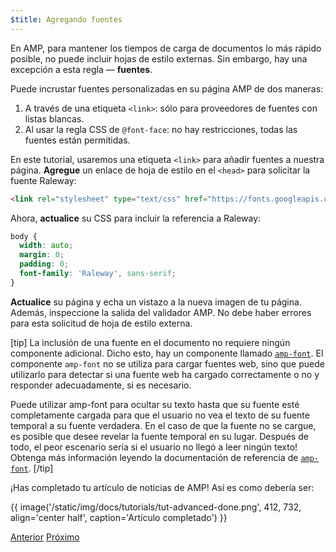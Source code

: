 ```yaml
---
$title: Agregando fuentes
---
```


En AMP, para mantener los tiempos de carga de documentos lo más rápido posible, no puede incluir hojas de estilo externas. Sin embargo, hay una excepción a esta regla &mdash; **fuentes**.

Puede incrustar fuentes personalizadas en su página AMP de dos maneras:

1. A través de una etiqueta `<link>`: sólo para proveedores de fuentes con listas blancas.
2. Al usar la regla CSS de `@font-face`: no hay restricciones, todas las fuentes están permitidas.

En este tutorial, usaremos una etiqueta `<link>` para añadir fuentes a nuestra página. **Agregue** un enlace de hoja de estilo en el `<head>` para solicitar la fuente Raleway:

```html
<link rel="stylesheet" type="text/css" href="https://fonts.googleapis.com/css?family=Raleway">
```

Ahora, **actualice** su CSS para incluir la referencia a Raleway:

```css
body {
  width: auto;
  margin: 0;
  padding: 0;
  font-family: 'Raleway', sans-serif;
}
```

**Actualice** su página y echa un vistazo a la nueva imagen de tu página. Además, inspeccione la salida del validador AMP. No debe haber errores para esta solicitud de hoja de estilo externa.

[tip]
La inclusión de una fuente en el documento no requiere ningún componente adicional. Dicho esto, hay un componente llamado [`amp-font`](/es/docs/reference/components/amp-font.html). El componente `amp-font` no se utiliza para cargar fuentes web, sino que puede utilizarlo para detectar si una fuente web ha cargado correctamente o no y responder adecuadamente, si es necesario.

Puede utilizar amp-font para ocultar su texto hasta que su fuente esté completamente cargada para que el usuario no vea el texto de su fuente temporal a su fuente verdadera. En el caso de que la fuente no se cargue, es posible que desee revelar la fuente temporal en su lugar. Después de todo, el peor escenario sería si el usuario no llegó a leer ningún texto! Obtenga más información leyendo la documentación de referencia de [`amp-font`](/es/docs/reference/components/amp-font.html).
[/tip]

¡Has completado tu artículo de noticias de AMP! Así es como debería ser:

{{ image('/static/img/docs/tutorials/tut-advanced-done.png', 412, 732, align='center half', caption='Artículo completado') }}


<div class="prev-next-buttons">
  <a class="button prev-button" href="{{g.doc('/content/amp-dev/documentation/guides-and-tutorials/start/add_advanced/navigating.md', locale=doc.locale).url.path}}"><span class="arrow-prev">Anterior</span></a>
  <a class="button next-button" href="{{g.doc('/content/docs/fundamentals/add_advanced/congratulations.md', locale=doc.locale).url.path}}"><span class="arrow-next">Próximo</span></a>
</div>
